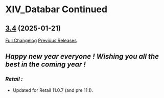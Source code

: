 # XIV_Databar Continued

## [3.4](https://github.com/ZelionGG/XIV_Databar-Continued/tree/v3.4) (2025-01-21)

[Full Changelog](https://github.com/ZelionGG/XIV_Databar-Continued/compare/v3.3.1...v3.4) [Previous Releases](https://github.com/ZelionGG/XIV_Databar-Continued/releases)

## _Happy new year everyone ! Wishing you all the best in the coming year !_

### _Retail :_

- Updated for Retail 11.0.7 (and pre 11.1).